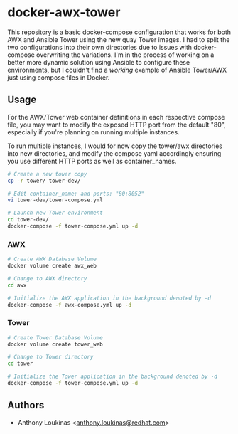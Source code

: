 # docker-awx-tower

This repository is a basic docker-compose configuration that works for both AWX and Ansible Tower using the new quay Tower images. I had to split the two configurations into their own directories due to issues with docker-compose overwriting the variations. I'm in the process of working on a better more dynamic solution using Ansible to configure these environments, but I couldn't find a *working* example of Ansible Tower/AWX just using compose files in Docker.

## Usage

For the AWX/Tower web container definitions in each respective compose file, you may want to modify the exposed HTTP port from the default "80", especially if you're planning on running multiple instances.

To run multiple instances, I would for now copy the tower/awx directories into new directories, and modify the compose yaml accordingly ensuring you use different HTTP ports as well as container_names.

```bash
# Create a new tower copy
cp -r tower/ tower-dev/

# Edit container_name: and ports: "80:8052"
vi tower-dev/tower-compose.yml

# Launch new Tower environment
cd tower-dev/
docker-compose -f tower-compose.yml up -d
```

### AWX

```bash
# Create AWX Database Volume
docker volume create awx_web

# Change to AWX directory
cd awx

# Initialize the AWX application in the background denoted by -d
docker-compose -f awx-compose.yml up -d
```

### Tower

```bash
# Create Tower Database Volume
docker volume create tower_web

# Change to Tower directory
cd tower

# Initialize the Tower application in the background denoted by -d
docker-compose -f tower-compose.yml up -d
```

## Authors

- Anthony Loukinas <<anthony.loukinas@redhat.com>>

